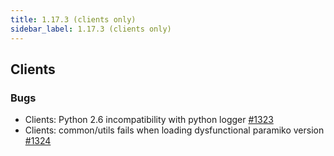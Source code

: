 ```yaml
---
title: 1.17.3 (clients only)
sidebar_label: 1.17.3 (clients only)
---
```


## Clients

### Bugs

- Clients: Python 2.6 incompatibility with python logger [#1323](https://github.com/rucio/rucio/issues/1323)
- Clients: common/utils fails when loading dysfunctional paramiko version [#1324](https://github.com/rucio/rucio/issues/1324)
